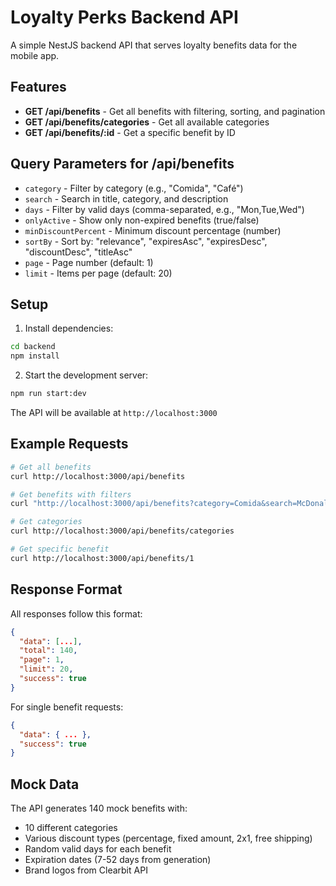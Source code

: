 # Loyalty Perks Backend API

A simple NestJS backend API that serves loyalty benefits data for the mobile app.

## Features

- **GET /api/benefits** - Get all benefits with filtering, sorting, and pagination
- **GET /api/benefits/categories** - Get all available categories
- **GET /api/benefits/:id** - Get a specific benefit by ID

## Query Parameters for /api/benefits

- `category` - Filter by category (e.g., "Comida", "Café")
- `search` - Search in title, category, and description
- `days` - Filter by valid days (comma-separated, e.g., "Mon,Tue,Wed")
- `onlyActive` - Show only non-expired benefits (true/false)
- `minDiscountPercent` - Minimum discount percentage (number)
- `sortBy` - Sort by: "relevance", "expiresAsc", "expiresDesc", "discountDesc", "titleAsc"
- `page` - Page number (default: 1)
- `limit` - Items per page (default: 20)

## Setup

1. Install dependencies:
```bash
cd backend
npm install
```

2. Start the development server:
```bash
npm run start:dev
```

The API will be available at `http://localhost:3000`

## Example Requests

```bash
# Get all benefits
curl http://localhost:3000/api/benefits

# Get benefits with filters
curl "http://localhost:3000/api/benefits?category=Comida&search=McDonald&page=1&limit=10"

# Get categories
curl http://localhost:3000/api/benefits/categories

# Get specific benefit
curl http://localhost:3000/api/benefits/1
```

## Response Format

All responses follow this format:
```json
{
  "data": [...],
  "total": 140,
  "page": 1,
  "limit": 20,
  "success": true
}
```

For single benefit requests:
```json
{
  "data": { ... },
  "success": true
}
```

## Mock Data

The API generates 140 mock benefits with:
- 10 different categories
- Various discount types (percentage, fixed amount, 2x1, free shipping)
- Random valid days for each benefit
- Expiration dates (7-52 days from generation)
- Brand logos from Clearbit API

